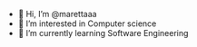 - 👋 Hi, I’m @marettaaa
- 👀 I’m interested in Computer science
- 🌱 I’m currently learning Software Engineering

<!---
marettaaa/marettaaa is a ✨ special ✨ repository because its `README.md` (this file) appears on your GitHub profile.
You can click the Preview link to take a look at your changes.
--->
